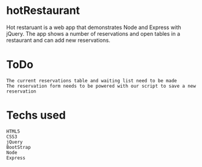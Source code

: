 # hotRestaurant
Hot restaruant is a web app that demonstrates Node and Express with jQuery. The app shows a number of reservations and open tables in a restaurant and can add new reservations.

# ToDo
`The current reservations table and waiting list need to be made`<br>
`The reservation form needs to be powered with our script to save a new reservation`

# Techs used
`HTML5`<br>
`CSS3`<br>
`jQuery`<br>
`BootStrap`<br>
`Node`<br>
`Express`
